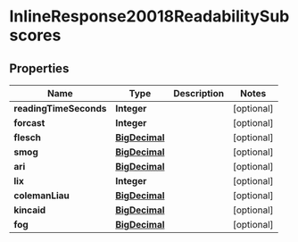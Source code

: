 

# InlineResponse20018ReadabilitySubscores

## Properties

Name | Type | Description | Notes
------------ | ------------- | ------------- | -------------
**readingTimeSeconds** | **Integer** |  |  [optional]
**forcast** | **Integer** |  |  [optional]
**flesch** | [**BigDecimal**](BigDecimal.md) |  |  [optional]
**smog** | [**BigDecimal**](BigDecimal.md) |  |  [optional]
**ari** | [**BigDecimal**](BigDecimal.md) |  |  [optional]
**lix** | **Integer** |  |  [optional]
**colemanLiau** | [**BigDecimal**](BigDecimal.md) |  |  [optional]
**kincaid** | [**BigDecimal**](BigDecimal.md) |  |  [optional]
**fog** | [**BigDecimal**](BigDecimal.md) |  |  [optional]




